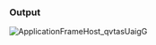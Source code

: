 ### Output
![ApplicationFrameHost_qvtasUaigG](https://user-images.githubusercontent.com/41298650/94803216-9de0c380-0406-11eb-9b92-037e2b1a3113.png)
